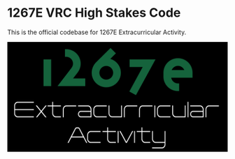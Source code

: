 # 1267E VRC High Stakes Code
This is the official codebase for 1267E Extracurricular Activity.

![1267E Extracurricular Activity Logo](https://github.com/Elfking29/1267E_High_Stakes/blob/main/Z_Random_Files/Logo.JPG)
